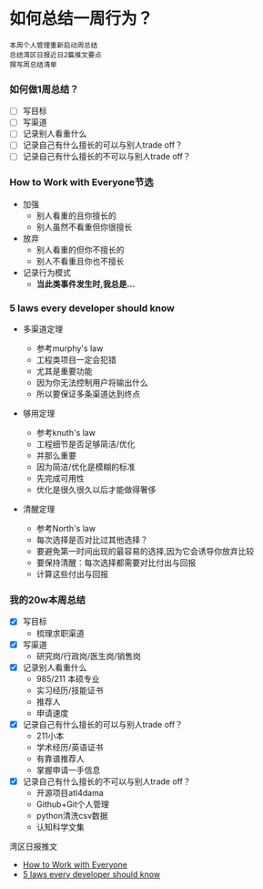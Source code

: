 # 如何总结一周行为？

```
本周个人管理重新启动周总结
总结湾区日报近日2篇推文要点
撰写周总结清单
```

### 如何做1周总结？
- [ ] 写目标
- [ ] 写渠道
- [ ] 记录别人看重什么
- [ ] 记录自己有什么擅长的可以与别人trade off？
- [ ] 记录自己有什么擅长的不可以与别人trade off？

### How to Work with Everyone节选 
- 加强
    + 别人看重的且你擅长的
    + 别人虽然不看重但你很擅长 
- 放弃
    + 别人看重的但你不擅长的 
    + 别人不看重且你也不擅长 
- 记录行为模式
    + **当此类事件发生时,我总是...** 

### 5 laws every developer should know
- 多渠道定理
    + 参考murphy's law
    + 工程类项目一定会犯错
    + 尤其是重要功能
    + 因为你无法控制用户将输出什么
    + 所以要保证多条渠道达到终点

- 够用定理
    + 参考knuth's law
    + 工程细节是否足够简洁/优化
    + 并那么重要
    + 因为简洁/优化是模糊的标准
    + 先完成可用性
    + 优化是很久很久以后才能做得奢侈

- 清醒定理
    + 参考North's law
    + 每次选择是否对比过其他选择？
    + 要避免第一时间出现的最容易的选择,因为它会诱导你放弃比较
    + 要保持清醒：每次选择都需要对比付出与回报
    + 计算这些付出与回报

### 我的20w本周总结
- [x] 写目标
    * 梳理求职渠道
- [x] 写渠道
    * 研究岗/行政岗/医生岗/销售岗
- [x] 记录别人看重什么
    * 985/211 本硕专业
    * 实习经历/技能证书
    * 推荐人
    * 申请速度
- [x] 记录自己有什么擅长的可以与别人trade off？
    * 211小本
    * 学术经历/英语证书
    * 有靠谱推荐人
    * 掌握申请一手信息
- [x] 记录自己有什么擅长的不可以与别人trade off？
    * 开源项目atl4dama
    * Github+Git个人管理
    * python清洗csv数据
    * 认知科学文集

湾区日报推文

- [How to Work with Everyone](https://leap.ai/blog/2017/07/26/how_to_work_with_everyone?utm_source=wanqu.co&utm_campaign=Wanqu+Daily&utm_medium=ios)
- [5 laws every developer should know](http://blog.ippon.tech/5-laws-every-developer-should-know/amp)
